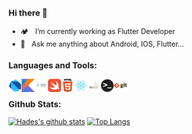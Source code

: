 ### Hi there 👋

- 🏕ㅤI’m currently working as Flutter Developer
- 💬ㅤAsk me anything about Android, IOS, Flutter...

### Languages and Tools:
[<img align="left" alt="Dart" width="26px" src="https://raw.githubusercontent.com/github/explore/80688e429a7d4ef2fca1e82350fe8e3517d3494d/topics/dart/dart.png" />][weblink]
[<img align="left" alt="Kotlin" width="26px" src="https://raw.githubusercontent.com/github/explore/80688e429a7d4ef2fca1e82350fe8e3517d3494d/topics/kotlin/kotlin.png" />][weblink]
[<img align="left" alt="Java" width="26px" src="https://raw.githubusercontent.com/github/explore/80688e429a7d4ef2fca1e82350fe8e3517d3494d/topics/java/java.png" />][weblink]
[<img align="left" alt="Swift" width="26px" src="https://raw.githubusercontent.com/github/explore/80688e429a7d4ef2fca1e82350fe8e3517d3494d/topics/swift/swift.png" />][weblink]
[<img align="left" alt="HTML5" width="26px" src="https://raw.githubusercontent.com/github/explore/80688e429a7d4ef2fca1e82350fe8e3517d3494d/topics/html/html.png" />][weblink]
[<img align="left" alt="React" width="26px" src="https://raw.githubusercontent.com/github/explore/80688e429a7d4ef2fca1e82350fe8e3517d3494d/topics/react/react.png" />][weblink]
[<img align="left" alt="MySQL" width="26px" src="https://raw.githubusercontent.com/github/explore/80688e429a7d4ef2fca1e82350fe8e3517d3494d/topics/mysql/mysql.png" />][weblink]
[<img align="left" alt="Terminal" width="26px" src="https://raw.githubusercontent.com/github/explore/80688e429a7d4ef2fca1e82350fe8e3517d3494d/topics/terminal/terminal.png" />][weblink]
[<img align="left" alt="Terminal" width="26px" src="https://raw.githubusercontent.com/github/explore/80688e429a7d4ef2fca1e82350fe8e3517d3494d/topics/git/git.png" />][weblink]

<br/>

### Github Stats:

[![Hades's github stats](https://github-readme-stats.vercel.app/api?username=HadesPTIT&show_icons=true&show_icons=true&theme=buefy&count_private=true&cache_seconds=1800&line_height=24)](https://github.com/HadesPTIT)
[![Top Langs](https://github-readme-stats.vercel.app/api/top-langs/?username=HadesPTIT&show_icons=true&theme=buefy&layout=compact&cache_seconds=1800&langs_count=8)](https://github.com/HadesPTIT)

[website]: https://kipalog.com/users/Hades/mypage
[twitter]: .
[youtube]: https://www.youtube.com/channel/UCcPYcHaFbpbSENYb7Bc3TtA
[instagram]: .
[linkedin]: https://linkedin.com/in
[weblink]: ...
